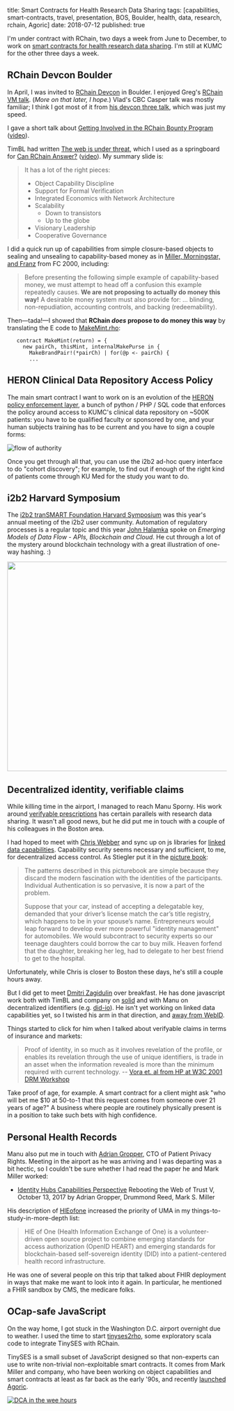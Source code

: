 title: Smart Contracts for Health Research Data Sharing
tags: [capabilities, smart-contracts, travel, presentation, BOS, Boulder, health, data, research, rchain, Agoric]
date: 2018-07-12
published: true

I'm under contract with RChain, two days a week from June to December,
to work on [smart contracts for health research data
sharing][788]. I'm still at KUMC for the other three days a week.

[788]: https://github.com/rchain/bounties/issues/788

## RChain Devcon Boulder

In April, I was invited to [RChain Devcon][R2] in Boulder. I enjoyed
Greg's [RChain VM talk][lgm]. (_More on that later, I hope._) Vlad's
CBC Casper talk was mostly familiar; I think I got most of it from
[his devcon three talk][vz], which was just my speed.

I gave a short talk about [Getting Involved in the RChain Bounty
Program][rb] ([video][rbv]).

TimBL had written [The web is under threat][tbl], which I used as a
springboard for [Can RChain Answer?][dc] ([video][dcv]). My summary
slide is:

> It has a lot of the right pieces:
>
> - Object Capability Discipline
> - Support for Formal Verification
> - Integrated Economics with Network Architecture
> - Scalability
>   - Down to transistors
>   - Up to the globe
> - Visionary Leadership
> - Cooperative Governance

I did a quick run up of capabilities from simple closure-based objects
to sealing and unsealing to capability-based money as in [Miller,
Morningstar, and Franz][MF] from FC 2000, including:

> Before presenting the following simple example of capability-based
> money, we must attempt to head off a confusion this example
> repeatedly causes. **We are not proposing to actually do money this
> way!** A desirable money system must also provide for: ... blinding,
> non-repudiation, accounting controls, and backing (redeemability).

Then—tada!—I showed that **RChain _does_ propose to do money this
way** by translating the E code to [MakeMint.rho][]:

```{rholang}
   contract MakeMint(return) = {
     new pairCh, thisMint, internalMakePurse in {
       MakeBrandPair!(*pairCh) | for(@p <- pairCh) {
       ...
```

[R2]: https://developer.rchain.coop/conference
[lgm]: https://www.youtube.com/watch?v=3R3IL1bGm0s&t=617s
[vz]: https://www.youtube.com/watch?v=z3sY8zZRPtw
[rb]: https://docs.google.com/presentation/d/1B2Vu8o3ACwruY6HY1ayXRQ4qkNKsMy4hdbOdxrCHI2o/edit
[rbv]: https://www.youtube.com/watch?v=HsQTDNEIbjs&t=1s
[tbl]: https://webfoundation.org/2018/03/web-birthday-29/
[dc]: https://docs.google.com/presentation/d/1GOboFZj311rfGExrtCFp3aaQ2vYhxHqX3qnix21nqo4/edit
[dcv]: https://www.youtube.com/watch?v=ZnBbi6ifzdo&t=849s
[MF]: http://erights.org/elib/capability/ode/index.html
[MakeMint.rho]: https://github.com/rchain/rchain/blob/master/casper/src/main/rholang/MakeMint.rho


## HERON Clinical Data Repository Access Policy

The main smart contract I want to work on is an evolution of the
[HERON policy enforcement layer][ha], a bunch of python / PHP / SQL
code that enforces the policy around access to KUMC's clinical data
repository on ~500K patients: you have to be qualified faculty or
sponsored by one, and your human subjects training has to be current
and you have to sign a couple forms:

![flow of authority](https://informatics.kumc.edu/work/graphviz/a02d7fe066856aadf1894e50f41f4b2aa27ca3b4.dot.png)

Once you get through all that, you can use the i2b2 ad-hoc query
interface to do "cohort discovery"; for example, to find out if enough
of the right kind of patients come through KU Med for the study you
want to do.

[ha]: https://informatics.kumc.edu/work/wiki/HeronAdminDev


## i2b2 Harvard Symposium

The [i2b2 tranSMART Foundation Harvard Symposium][i2] was this year's
annual meeting of the i2b2 user community. Automation of regulatory
processes is a regular topic and this year [John Halamka][JH] spoke on
_Emerging Models of Data Flow - APIs, Blockchain and Cloud_.  He cut
through a lot of the mystery around blockchain technology with a great
illustration of one-way hashing. :)

<img
src="https://lh3.googleusercontent.com/6w32pE2Tpc6ZHzHSWKR-TmNvIvL1Nl_21z3UAYFdCukNr-MJcDlPpVTy1HRnTOcrVD2jTt59TQeaD4WEmcftD8PtxAQWeA-OIlRJ8mageizVjdaTUCCL2ENSjmHulogCqPtwcYeQ-Q=w640-h480"
width="640" height="480" />

[i2]: http://transmartfoundation.org/harvard-symposium-2018/
[JH]: http://geekdoctor.blogspot.com/


## Decentralized identity, verifiable claims

While killing time in the airport, I managed to reach Manu Sporny. His
work around [verifyable prescriptions][vp] has certain parallels with
research data sharing. It wasn't all good news, but he did put me in
touch with a couple of his colleagues in the Boston area.

I had hoped to meet with [Chris Webber](https://dustycloud.org/) and
sync up on js libraries for [linked data
capabilities](https://w3c-ccg.github.io/ocap-ld/). Capability security
seems necessary and sufficient, to me, for decentralized access
control. As Stiegler put it in the [picture
book](http://erights.org/talks/efun/SecurityPictureBook.pdf):

> The patterns described in this picturebook are simple because they
> discard the modern fascination with the identities of the
> participants. Individual Authentication is so pervasive, it is now a
> part of the problem.
>
> Suppose that your car, instead of accepting a delegatable key,
> demanded that your driver’s license match the car’s title registry,
> which happens to be in your spouse’s name. Entrepreneurs would leap
> forward to develop ever more powerful "identity management" for
> automobiles. We would subcontract to security experts so our
> teenage daughters could borrow the car to buy milk. Heaven forfend
> that the daughter, breaking her leg, had to delegate to her best
> friend to get to the hospital.

Unfortunately, while Chris is closer to Boston these days, he's still a couple hours away.

But I did get to meet [Dmitri Zagidulin][DZ] over breakfast. He has
done javascript work both with TimBL and company on
[solid](https://github.com/solid/solid) and with Manu on decentralized
identifiers
(e.g. [did-io](https://github.com/digitalbazaar/did-io)). He isn't yet
working on linked data capabilities yet, so I twisted his arm in that
direction, and [away from
WebID](http://www.madmode.com/2011/07/secure-mashups-csrf-resistent.html).

Things started to click for him when I talked about verifyable claims
in terms of insurance and markets:

> Proof of identity, in so much as it involves revelation of the
> profile, or enables its revelation through the use of unique
> identifiers, is trade in an asset when the information revealed is
> more than the minimum required with current technology. -- [Vora
> et. al from HP at W3C 2001 DRM
> Workshop](https://www.w3.org/2000/12/drm-ws/pp/hp-poorvi2.html)

Take proof of age, for example. A smart contract for a client might
ask "who will bet me $10 at 50-to-1 that this request comes from
someone over 21 years of age?" A business where people are routinely
physically present is in a position to take such bets with high
confidence.

[DZ]: http://computingjoy.com/
[vp]: https://veres.io/use-cases/verifiable-prescriptions/


## Personal Health Records

Manu also put me in touch with [Adrian
Gropper](http://healthurl.com/www/Blogs_+.html), CTO of Patient
Privacy Rights. Meeting in the airport as he was arriving and I was
departing was a bit hectic, so I couldn't be sure whether I had read
the paper he and Mark Miller worked:

 - [Identity Hubs Capabilities Perspective][rwot] Rebooting the Web of
   Trust V, October 13, 2017 by Adrian Gropper, Drummond Reed, Mark
   S. Miller

His description of [HIEofone](http://hieofone.org/) increased the
priority of UMA in my things-to-study-in-more-depth list:

> HIE of One (Health Information Exchange of One) is a
> volunteer-driven open source project to combine emerging standards
> for access authorization (OpenID HEART) and emerging standards for
> blockchain-based self-sovereign identity (DID) into a
> patient-centered health record infrastructure.

He was one of several people on this trip that talked about FHIR
deployment in ways that make me want to look into it again. In
particular, he mentioned a FHIR sandbox by CMS, the medicare folks.

[rwot]: https://github.com/WebOfTrustInfo/rebooting-the-web-of-trust-fall2017/blob/master/final-documents/identity-hubs-capabilities-perspective.md

## OCap-safe JavaScript

On the way home, I got stuck in the Washington D.C. airport overnight
due to weather. I used the time to start
[tinyses2rho](https://github.com/dckc/tinyses2rho/), some exploratory
scala code to integrate TinySES with RChain.

TinySES is a small subset of JavaScript designed so that non-experts
can use to write non-trivial non-exploitable smart contracts. It comes
from Mark Miller and company, who have been working on object
capabilities and smart contracts at least as far back as the early
'90s, and recently [launched
Agoric](https://www.coindesk.com/new-startup-zooko-naval-betting-better-crypto-contracts/).

<a href='https://photos.google.com/share/AF1QipPEmCV0T84sLHj1L1zNUQ-eldo2SVxeNYYf49RhnQF-5kp6kHZua4BAbfgCDOrICw?key=cmVENTBqc2YwY2g2QzZxQkJjSUVvVXFYYXg3QTVB&source=ctrlq.org'><img alt='DCA in the wee hours' src='https://lh3.googleusercontent.com/rv9s-h-_E58jZftv4H1XcBlgGtx1hszNMMpXrQyMVDGuath90K8OtXn7_ItZxR0G6n-_1dEVujUf0ED_nKtPq8qZElbDRsAY7PkWvKyOGejZgAZVU6HLKmQ3cKOdF0Rf-gCrh0zM8w=w2400' /></a>

